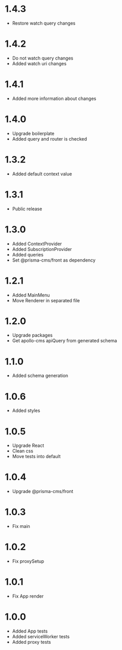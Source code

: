 1.4.3
=================================
- Restore watch query changes

1.4.2
=================================
- Do not watch query changes
- Added watch uri changes

1.4.1
=================================
- Added more information about changes

1.4.0
=================================
- Upgrade boilerplate
- Added query and router is checked

1.3.2
=================================
- Added default context value

1.3.1
=================================
- Public release

1.3.0
=================================
- Added ContextProvider
- Added SubscriptionProvider
- Added queries
- Set @prisma-cms/front as dependency

1.2.1
=================================
- Added MainMenu
- Move Renderer in separated file

1.2.0
=================================
- Upgrade packages
- Get apollo-cms apiQuery from generated schema

1.1.0
=================================
- Added schema generation

1.0.6
=================================
- Added styles

1.0.5
=================================
- Upgrade React
- Clean css
- Move tests into default

1.0.4
=================================
- Upgrade @prisma-cms/front

1.0.3
=================================
- Fix main

1.0.2
=================================
- Fix proxySetup

1.0.1
=================================
- Fix App render

1.0.0
=================================
- Added App tests
- Added serviceWorker tests
- Added proxy tests

